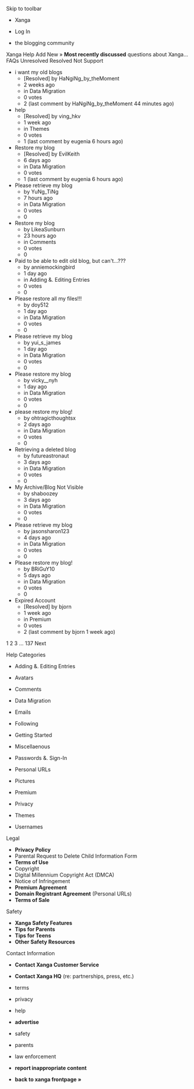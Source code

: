 Skip to toolbar

*   Xanga

*   Log In

*   the blogging community

Xanga Help Add New » **Most recently discussed** questions about Xanga… FAQs Unresolved Resolved Not Support

*   i want my old blogs
    *   \[Resolved\] by HaNgiNg\_by\_theMoment
    *   2 weeks ago
    *   in Data Migration
    *   0 votes
    *   2 (last comment by HaNgiNg\_by\_theMoment 44 minutes ago)
*   help
    *   \[Resolved\] by ving\_hkv
    *   1 week ago
    *   in Themes
    *   0 votes
    *   1 (last comment by eugenia 6 hours ago)
*   Restore my blog
    *   \[Resolved\] by EvilKeith
    *   6 days ago
    *   in Data Migration
    *   0 votes
    *   1 (last comment by eugenia 6 hours ago)
*   Please retrieve my blog
    *   by YuNg\_TiNg
    *   7 hours ago
    *   in Data Migration
    *   0 votes
    *   0
*   Restore my blog
    *   by LikeaSunburn
    *   23 hours ago
    *   in Comments
    *   0 votes
    *   0
*   Paid to be able to edit old blog, but can't...???
    *   by anniemockingbird
    *   1 day ago
    *   in Adding &. Editing Entries
    *   0 votes
    *   0
*   Please restore all my files!!!
    *   by doy512
    *   1 day ago
    *   in Data Migration
    *   0 votes
    *   0
*   Please retrieve my blog
    *   by yui\_s\_james
    *   1 day ago
    *   in Data Migration
    *   0 votes
    *   0
*   Please restore my blog
    *   by vicky\_\_nyh
    *   1 day ago
    *   in Data Migration
    *   0 votes
    *   0
*   please restore my blog!
    *   by ohtragicthoughtsx
    *   2 days ago
    *   in Data Migration
    *   0 votes
    *   0
*   Retrieving a deleted blog
    *   by futureastronaut
    *   3 days ago
    *   in Data Migration
    *   0 votes
    *   0
*   My Archive/Blog Not Visible
    *   by shaboozey
    *   3 days ago
    *   in Data Migration
    *   0 votes
    *   0
*   Please retrieve my blog
    *   by jasonsharon123
    *   4 days ago
    *   in Data Migration
    *   0 votes
    *   0
*   Please restore my blog!
    *   by BRiGuY10
    *   5 days ago
    *   in Data Migration
    *   0 votes
    *   0
*   Expired Account
    *   \[Resolved\] by bjorn
    *   1 week ago
    *   in Premium
    *   0 votes
    *   2 (last comment by bjorn 1 week ago)

1 2 3 ... 137 Next

Help Categories

*   Adding &. Editing Entries
*   Avatars
*   Comments
*   Data Migration
*   Emails
*   Following
*   Getting Started
*   Miscellaenous

*   Passwords &. Sign-In
*   Personal URLs
*   Pictures
*   Premium
*   Privacy
*   Themes
*   Usernames

Legal

*   **Privacy Policy**
*   Parental Request to Delete Child Information Form
*   **Terms of Use**
*   Copyright
*   Digital Millennium Copyright Act (DMCA)
*   Notice of Infringement
*   **Premium Agreement**
*   **Domain Registrant Agreement** (Personal URLs)
*   **Terms of Sale**

Safety

*   **Xanga Safety Features**
*   **Tips for Parents**
*   **Tips for Teens**
*   **Other Safety Resources**

Contact Information

*   **Contact Xanga Customer Service**
*   **Contact Xanga HQ** (re: partnerships, press, etc.)

*   terms
*   privacy
*   help
*   **advertise**

*   safety
*   parents
*   law enforcement
*   **report inappropriate content**

*   **back to xanga frontpage »**